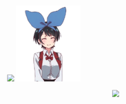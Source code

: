<img src="https://github-readme-stats.vercel.app/api?username=eiiko6&count_private=true&hide=contribs&show_icons=true&include_all_commits=true&bg_color=0d1117&title_color=638cc6&ring_color=638cc6&icon_color=386ab0&text_color=d4d4d4&hide_border=true&custom_title=My%20stats:" />

<a href="https://github.com/eiiko6">
    <img src="https://github.com/eiiko6/eiiko6/blob/main/GyK2BG9.gif?raw=true" width="150"/>
</a>
  
<div align="center">
  <br/>
  <img src="https://github-readme-stats.vercel.app/api/top-langs/?username=eiiko6&layout=compact&bg_color=0d1117&title_color=638cc6&text_color=d4d4d4&hide_border=true" />
</div>
